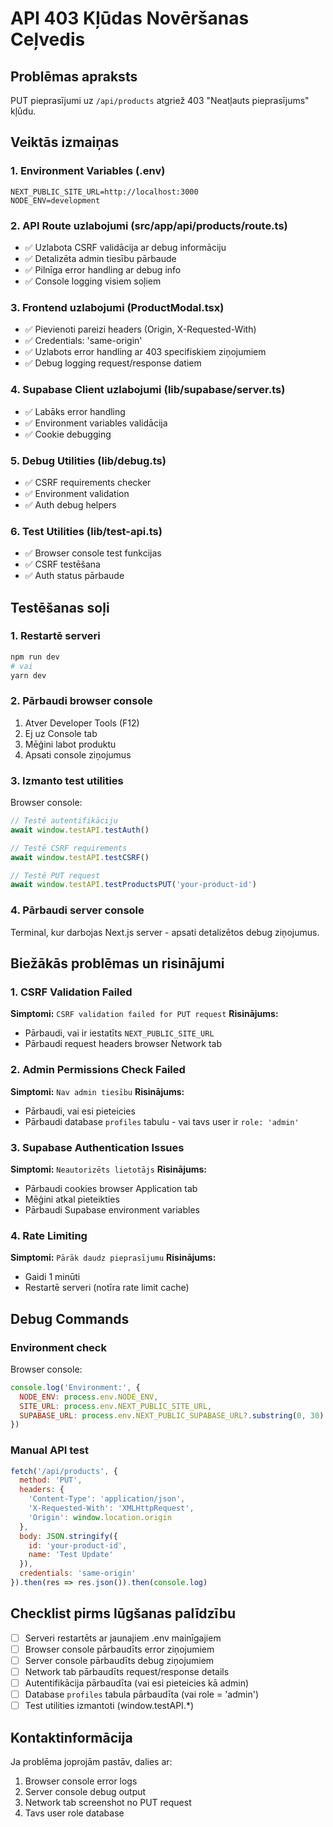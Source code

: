 # API 403 Kļūdas Novēršanas Ceļvedis

## Problēmas apraksts
PUT pieprasījumi uz `/api/products` atgriež 403 "Neatļauts pieprasījums" kļūdu.

## Veiktās izmaiņas

### 1. Environment Variables (.env)
```env
NEXT_PUBLIC_SITE_URL=http://localhost:3000
NODE_ENV=development
```

### 2. API Route uzlabojumi (src/app/api/products/route.ts)
- ✅ Uzlabota CSRF validācija ar debug informāciju
- ✅ Detalizēta admin tiesību pārbaude
- ✅ Pilnīga error handling ar debug info
- ✅ Console logging visiem soļiem

### 3. Frontend uzlabojumi (ProductModal.tsx)
- ✅ Pievienoti pareizi headers (Origin, X-Requested-With)
- ✅ Credentials: 'same-origin'
- ✅ Uzlabots error handling ar 403 specifiskiem ziņojumiem
- ✅ Debug logging request/response datiem

### 4. Supabase Client uzlabojumi (lib/supabase/server.ts)
- ✅ Labāks error handling
- ✅ Environment variables validācija
- ✅ Cookie debugging

### 5. Debug Utilities (lib/debug.ts)
- ✅ CSRF requirements checker
- ✅ Environment validation
- ✅ Auth debug helpers

### 6. Test Utilities (lib/test-api.ts)
- ✅ Browser console test funkcijas
- ✅ CSRF testēšana
- ✅ Auth status pārbaude

## Testēšanas soļi

### 1. Restartē serveri
```bash
npm run dev
# vai
yarn dev
```

### 2. Pārbaudi browser console
1. Atver Developer Tools (F12)
2. Ej uz Console tab
3. Mēģini labot produktu
4. Apsati console ziņojumus

### 3. Izmanto test utilities
Browser console:
```javascript
// Testē autentifikāciju
await window.testAPI.testAuth()

// Testē CSRF requirements
await window.testAPI.testCSRF()

// Testē PUT request
await window.testAPI.testProductsPUT('your-product-id')
```

### 4. Pārbaudi server console
Terminal, kur darbojas Next.js server - apsati detalizētos debug ziņojumus.

## Biežākās problēmas un risinājumi

### 1. CSRF Validation Failed
**Simptomi:** `CSRF validation failed for PUT request`
**Risinājums:**
- Pārbaudi, vai ir iestatīts `NEXT_PUBLIC_SITE_URL`
- Pārbaudi request headers browser Network tab

### 2. Admin Permissions Check Failed
**Simptomi:** `Nav admin tiesību`
**Risinājums:**
- Pārbaudi, vai esi pieteicies
- Pārbaudi database `profiles` tabulu - vai tavs user ir `role: 'admin'`

### 3. Supabase Authentication Issues
**Simptomi:** `Neautorizēts lietotājs`
**Risinājums:**
- Pārbaudi cookies browser Application tab
- Mēģini atkal pieteikties
- Pārbaudi Supabase environment variables

### 4. Rate Limiting
**Simptomi:** `Pārāk daudz pieprasījumu`
**Risinājums:**
- Gaidi 1 minūti
- Restartē serveri (notīra rate limit cache)

## Debug Commands

### Environment check
Browser console:
```javascript
console.log('Environment:', {
  NODE_ENV: process.env.NODE_ENV,
  SITE_URL: process.env.NEXT_PUBLIC_SITE_URL,
  SUPABASE_URL: process.env.NEXT_PUBLIC_SUPABASE_URL?.substring(0, 30) + '...'
})
```

### Manual API test
```javascript
fetch('/api/products', {
  method: 'PUT',
  headers: {
    'Content-Type': 'application/json',
    'X-Requested-With': 'XMLHttpRequest',
    'Origin': window.location.origin
  },
  body: JSON.stringify({
    id: 'your-product-id',
    name: 'Test Update'
  }),
  credentials: 'same-origin'
}).then(res => res.json()).then(console.log)
```

## Checklist pirms lūgšanas palīdzību

- [ ] Serveri restartēts ar jaunajiem .env mainīgajiem
- [ ] Browser console pārbaudīts error ziņojumiem
- [ ] Server console pārbaudīts debug ziņojumiem  
- [ ] Network tab pārbaudīts request/response details
- [ ] Autentifikācija pārbaudīta (vai esi pieteicies kā admin)
- [ ] Database `profiles` tabula pārbaudīta (vai role = 'admin')
- [ ] Test utilities izmantoti (window.testAPI.*)

## Kontaktinformācija
Ja problēma joprojām pastāv, dalies ar:
1. Browser console error logs
2. Server console debug output  
3. Network tab screenshot no PUT request
4. Tavs user role database
